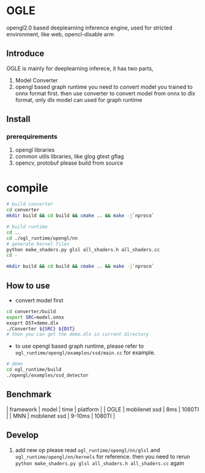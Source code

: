 # OGLE
opengl2.0 based deeplearning inference engine, used for stricted environment,
like web, opencl-disable arm


## Introduce
OGLE is mainly for deeplearning inferece, it has two parts,
1. Model Converter
2. opengl based graph runtime
you need to convert model you trained to onnx format first. 
then use converter to convert model from onnx to dlx format, only dlx
model can used for graph runtime

## Install
### prerequirements
1. opengl libraries
2. common utils libraries, like glog gtest gflag
3. opencv, protobuf please build from source


# compile
```bash
# build converter
cd converter
mkdir build && cd build && cmake .. && make -j`nproco`

# build runtime
cd ..
cd ./ogl_runtime/opengl/nn
# generate kernel files
python make_shaders.py glsl all_shaders.h all_shaders.cc
cd -

mkdir build && cd build && cmake .. && make -j`nproco`
```
## How to use
* convert model first
```bash
cd converter/build
export SRC=model.onnx
exoprt DST=demo.dlx
./Converter ${SRC} ${DST}
# then you can get the demo.dlx in current directory
```

* to use opengl based graph runtime, please refer to
`ogl_runtime/opengl/examples/ssd/main.cc` for example.

```bash
# demo
cd ogl_runtime/build
./opengl/examples/ssd_detector
```

## Benchmark
| framework | model | time | platform |
| OGLE | mobilenet ssd | 8ms | 1080TI |
| MNN | mobilenet ssd | 9-10ms | 1080TI |

## Develop

1. add new op
please read `ogl_runtime/opengl/nn/glsl` and
`ogl_runtime/opengl/nn/kernels` for reference. then you need to rerun
`python make_shaders.py glsl all_shaders.h all_shaders.cc` again
